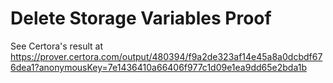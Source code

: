 # Delete Storage Variables Proof

See Certora's result at https://prover.certora.com/output/480394/f9a2de323af14e45a8a0dcbdf676dea1?anonymousKey=7e1436410a66406f977c1d09e1ea9dd65e2bda1b